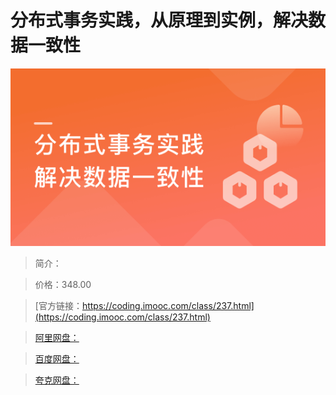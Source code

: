 # 分布式事务实践，从原理到实例，解决数据一致性

![img](../../assets/5fd18a7f0949107f05400304.png)

> 简介：

> 价格：348.00

> [官方链接：https://coding.imooc.com/class/237.html](https://coding.imooc.com/class/237.html)

> [阿里网盘：]()

> [百度网盘：]()

> [夸克网盘：]()
